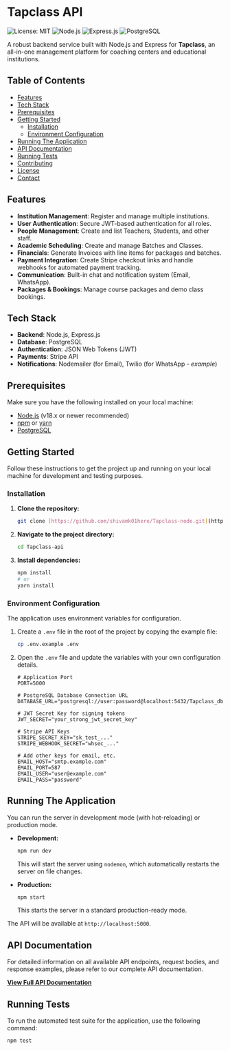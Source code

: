 # Tapclass API

![License: MIT](https://img.shields.io/badge/License-MIT-yellow.svg)
![Node.js](https://img.shields.io/badge/Node.js-20.x-blue)
![Express.js](https://img.shields.io/badge/Express.js-4.x-green)
![PostgreSQL](https://img.shields.io/badge/Database-PostgreSQL-blue)

A robust backend service built with Node.js and Express for **Tapclass**, an all-in-one management platform for coaching centers and educational institutions.

## Table of Contents

- [Features](#features)
- [Tech Stack](#tech-stack)
- [Prerequisites](#prerequisites)
- [Getting Started](#getting-started)
  - [Installation](#installation)
  - [Environment Configuration](#environment-configuration)
- [Running The Application](#running-the-application)
- [API Documentation](#api-documentation)
- [Running Tests](#running-tests)
- [Contributing](#contributing)
- [License](#license)
- [Contact](#contact)

## Features

-   **Institution Management**: Register and manage multiple institutions.
-   **User Authentication**: Secure JWT-based authentication for all roles.
-   **People Management**: Create and list Teachers, Students, and other staff.
-   **Academic Scheduling**: Create and manage Batches and Classes.
-   **Financials**: Generate Invoices with line items for packages and batches.
-   **Payment Integration**: Create Stripe checkout links and handle webhooks for automated payment tracking.
-   **Communication**: Built-in chat and notification system (Email, WhatsApp).
-   **Packages & Bookings**: Manage course packages and demo class bookings.

## Tech Stack

-   **Backend**: Node.js, Express.js
-   **Database**: PostgreSQL
-   **Authentication**: JSON Web Tokens (JWT)
-   **Payments**: Stripe API
-   **Notifications**: Nodemailer (for Email), Twilio (for WhatsApp - *example*)

## Prerequisites

Make sure you have the following installed on your local machine:

-   [Node.js](https://nodejs.org/en/) (v18.x or newer recommended)
-   [npm](https://www.npmjs.com/) or [yarn](https://yarnpkg.com/)
-   [PostgreSQL](https://www.postgresql.org/download/)

## Getting Started

Follow these instructions to get the project up and running on your local machine for development and testing purposes.

### Installation

1.  **Clone the repository:**
    ```bash
    git clone [https://github.com/shivamk01here/Tapclass-node.git](https://github.com/shivamk01here/Tapclass-node.git)
    ```
2.  **Navigate to the project directory:**
    ```bash
    cd Tapclass-api
    ```
3.  **Install dependencies:**
    ```bash
    npm install
    # or
    yarn install
    ```

### Environment Configuration

The application uses environment variables for configuration.

1.  Create a `.env` file in the root of the project by copying the example file:
    ```bash
    cp .env.example .env
    ```
2.  Open the `.env` file and update the variables with your own configuration details.

    ```dotenv
    # Application Port
    PORT=5000

    # PostgreSQL Database Connection URL
    DATABASE_URL="postgresql://user:password@localhost:5432/Tapclass_db"

    # JWT Secret Key for signing tokens
    JWT_SECRET="your_strong_jwt_secret_key"

    # Stripe API Keys
    STRIPE_SECRET_KEY="sk_test_..."
    STRIPE_WEBHOOK_SECRET="whsec_..."

    # Add other keys for email, etc.
    EMAIL_HOST="smtp.example.com"
    EMAIL_PORT=587
    EMAIL_USER="user@example.com"
    EMAIL_PASS="password"
    ```

## Running The Application

You can run the server in development mode (with hot-reloading) or production mode.

-   **Development:**
    ```bash
    npm run dev
    ```
    This will start the server using `nodemon`, which automatically restarts the server on file changes.

-   **Production:**
    ```bash
    npm start
    ```
    This starts the server in a standard production-ready mode.

The API will be available at `http://localhost:5000`.

## API Documentation

For detailed information on all available API endpoints, request bodies, and response examples, please refer to our complete API documentation.

**[View Full API Documentation](./Documentation/api.md)**

## Running Tests

To run the automated test suite for the application, use the following command:

```bash
npm test
